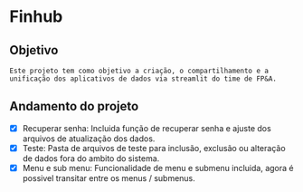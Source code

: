 # Finhub

## Objetivo

    Este projeto tem como objetivo a criação, o compartilhamento e a unificação dos aplicativos de dados via streamlit do time de FP&A.

## Andamento do projeto

- [x] Recuperar senha: Incluida função de recuperar senha e ajuste dos arquivos de atualização dos dados.
- [x] Teste: Pasta de arquivos de teste para inclusão, exclusão ou alteração de dados fora do ambito do sistema.
- [x] Menu e sub menu: Funcionalidade de menu e submenu incluida, agora é possivel transitar entre os menus / submenus.
